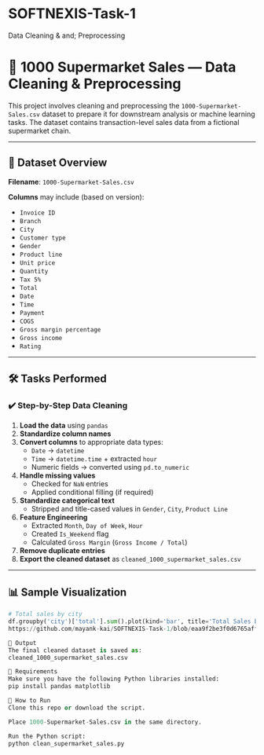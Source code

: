 # SOFTNEXIS-Task-1
Data Cleaning & and; Preprocessing

# 🧼 1000 Supermarket Sales — Data Cleaning & Preprocessing

This project involves cleaning and preprocessing the `1000-Supermarket-Sales.csv` dataset to prepare it for downstream analysis or machine learning tasks. The dataset contains transaction-level sales data from a fictional supermarket chain.

---

## 📁 Dataset Overview

**Filename**: `1000-Supermarket-Sales.csv`

**Columns** may include (based on version):

- `Invoice ID`
- `Branch`
- `City`
- `Customer type`
- `Gender`
- `Product line`
- `Unit price`
- `Quantity`
- `Tax 5%`
- `Total`
- `Date`
- `Time`
- `Payment`
- `COGS`
- `Gross margin percentage`
- `Gross income`
- `Rating`

---

## 🛠️ Tasks Performed

### ✔️ Step-by-Step Data Cleaning

1. **Load the data** using `pandas`
2. **Standardize column names**
3. **Convert columns** to appropriate data types:
   - `Date` → `datetime`
   - `Time` → `datetime.time` + extracted `hour`
   - Numeric fields → converted using `pd.to_numeric`
4. **Handle missing values**
   - Checked for `NaN` entries
   - Applied conditional filling (if required)
5. **Standardize categorical text**
   - Stripped and title-cased values in `Gender`, `City`, `Product Line`
6. **Feature Engineering**
   - Extracted `Month`, `Day of Week`, `Hour`
   - Created `Is_Weekend` flag
   - Calculated `Gross Margin` (`Gross Income / Total`)
7. **Remove duplicate entries**
8. **Export the cleaned dataset** as `cleaned_1000_supermarket_sales.csv`

---

## 📊 Sample Visualization

```python
# Total sales by city
df.groupby('city')['total'].sum().plot(kind='bar', title='Total Sales by City')
https://github.com/mayank-kai/SOFTNEXIS-Task-1/blob/eaa9f2be3f0d6765affcdcefd8bb3d95c5edfa63/Screenshot%202025-06-17%20212241.png

💾 Output
The final cleaned dataset is saved as:
cleaned_1000_supermarket_sales.csv

🧰 Requirements
Make sure you have the following Python libraries installed:
pip install pandas matplotlib

📌 How to Run
Clone this repo or download the script.

Place 1000-Supermarket-Sales.csv in the same directory.

Run the Python script:
python clean_supermarket_sales.py




